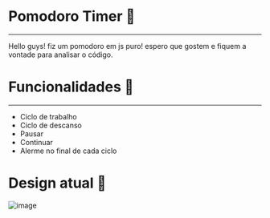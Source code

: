 # Pomodoro Timer 🖖
***
Hello guys! fiz um pomodoro em js puro! espero que gostem e fiquem a vontade para analisar o código.

# Funcionalidades 🖖
***
* Ciclo de trabalho
* Ciclo de descanso
* Pausar
* Continuar
* Alerme no final de cada ciclo

# Design atual 🖖
![image](https://user-images.githubusercontent.com/62820717/81520999-4f7a3d80-931c-11ea-81b0-3f910e5aa8a1.png)

